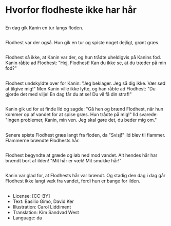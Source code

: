 # Hvorfor flodheste ikke har hår

##
En dag gik Kanin en tur langs floden.

##
Flodhest var der også. Hun gik en tur og spiste noget dejligt, grønt græs.

##
Flodhest så ikke, at Kanin var der, og hun trådte uheldigvis på Kanins fod. Kanin råbte ad Flodhest: "Hej, Flodhest! Kan du ikke se, at du træder på min fod?"

##
Flodhest undskyldte over for Kanin: "Jeg beklager. Jeg så dig ikke. Vær sød at tilgive mig!" Men Kanin ville ikke lytte, og han råbte ad Flodhest: "Du gjorde det med vilje! En dag får du at se! Du vil få din straf!"

##
Kanin gik ud for at finde Ild og sagde: "Gå hen og brænd Flodhest, når hun kommer op af vandet for at spise græs. Hun trådte på mig!" Ild svarede: "Ingen problemer, Kanin, min ven. Jeg skal gøre det, du beder mig om."

##
Senere spiste Flodhest græs langt fra floden, da "Svisj!" Ild blev til flammer. Flammerne brændte Flodhests hår.

##
Flodhest begyndte at græde og løb ned mod vandet. Alt hendes hår har brændt bort af ilden! "Mit hår er væk! Mit smukke hår!"

##
Kanin var glad for, at Flodhests hår var brændt. Og stadig den dag i dag går Flodhest ikke langt væk fra vandet, fordi hun er bange for ilden.

##
* License: [CC-BY]
* Text: Basilio Gimo, David Ker
* Illustration: Carol Liddiment
* Translation: Kim Sandvad West
* Language: da
